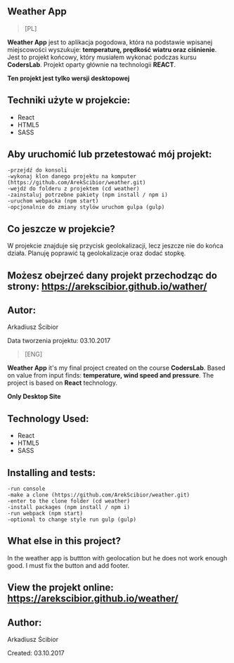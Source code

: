 ## Weather App

> [PL] 

**Weather App** jest to aplikacja pogodowa, która na podstawie wpisanej miejscowości wyszukuje: **temperaturę, prędkość wiatru oraz ciśnienie**.
Jest to projekt końcowy, który musiałem wykonać podczas kursu **CodersLab**. Projekt oparty głównie na technologii **REACT**.

**Ten projekt jest tylko wersji desktopowej**



## Techniki użyte w projekcie:
- React
- HTML5
- SASS


## Aby uruchomić lub przetestować mój projekt:

```
-przejdź do konsoli
-wykonaj klon danego projektu na komputer (https://github.com/ArekScibior/weather.git)
-wejdź do folderu z projektem (cd weather)
-zainstaluj potrzebne pakiety (npm install / npm i)
-uruchom webpacka (npm start)
-opcjonalnie do zmiany stylów uruchom gulpa (gulp) 
```

## Co jeszcze w projekcie?

W projekcie znajduje się przycisk geolokalizacji, lecz jeszcze nie do końca działa. Planuję poprawić tą geolokalizacje oraz dodać stopkę.


## Możesz obejrzeć dany projekt przechodząc do strony: https://arekscibior.github.io/wather/


## Autor:
Arkadiusz Ścibior

Data tworzenia projektu: 03.10.2017


> [ENG] 

**Weather App** it's my final project created on the course **CodersLab**. Based on value from input finds: **temperature, wind speed and pressure**. The project is based on **React** technology.

**Only Desktop Site**



## Technology Used:
- React
- HTML5
- SASS


## Installing and tests:

```
-run console
-make a clone (https://github.com/ArekScibior/weather.git)
-enter to the clone folder (cd weather)
-install packages (npm install / npm i)
-run webpack (npm start)
-optional to change style run gulp (gulp)
```

## What else in this project?

In the weather app is buttton with geolocation but he does not work enough good. I must fix the button and add footer.


## View the projekt online: https://arekscibior.github.io/weather/


## Author:
Arkadiusz Ścibior

Created: 03.10.2017
